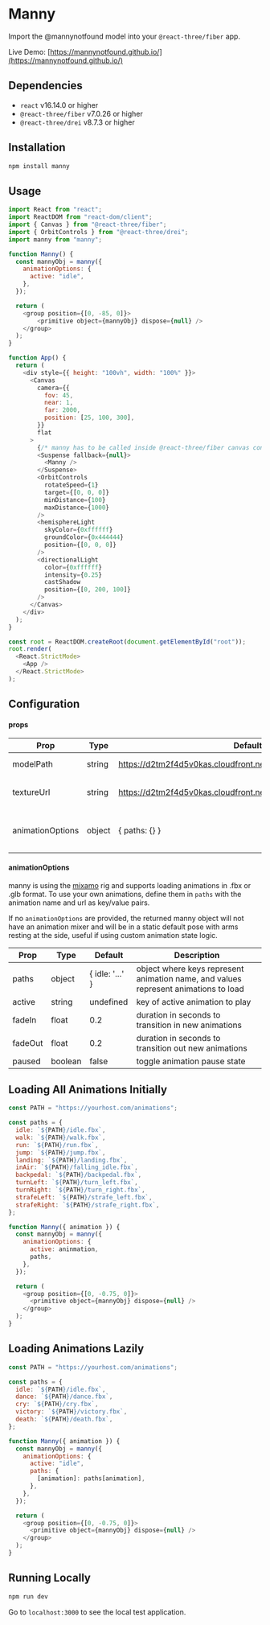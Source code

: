# Manny

Import the @mannynotfound model into your `@react-three/fiber` app.

Live Demo: [https://mannynotfound.github.io/](https://mannynotfound.github.io/)

## Dependencies

- `react` v16.14.0 or higher
- `@react-three/fiber` v7.0.26 or higher
- `@react-three/drei` v8.7.3 or higher

## Installation

```bash
npm install manny
```

## Usage

```js
import React from "react";
import ReactDOM from "react-dom/client";
import { Canvas } from "@react-three/fiber";
import { OrbitControls } from "@react-three/drei";
import manny from "manny";

function Manny() {
  const mannyObj = manny({
    animationOptions: {
      active: "idle",
    },
  });

  return (
    <group position={[0, -85, 0]}>
        <primitive object={mannyObj} dispose={null} />
    </group>
  );
}

function App() {
  return (
    <div style={{ height: "100vh", width: "100%" }}>
      <Canvas
        camera={{
          fov: 45,
          near: 1,
          far: 2000,
          position: [25, 100, 300],
        }}
        flat
      >
        {/* manny has to be called inside @react-three/fiber canvas context */}
        <Suspense fallback={null}>
          <Manny />
        </Suspense>
        <OrbitControls
          rotateSpeed={1}
          target={[0, 0, 0]}
          minDistance={100}
          maxDistance={1000}
        />
        <hemisphereLight
          skyColor={0xffffff}
          groundColor={0x444444}
          position={[0, 0, 0]}
        />
        <directionalLight
          color={0xffffff}
          intensity={0.25}
          castShadow
          position={[0, 200, 100]}
        />
      </Canvas>
    </div>
  );
}

const root = ReactDOM.createRoot(document.getElementById("root"));
root.render(
  <React.StrictMode>
    <App />
  </React.StrictMode>
);
```

## Configuration

#### props

| Prop             | Type   | Default                                                          | Description                                         |
| ---------------- | ------ | ---------------------------------------------------------------- | --------------------------------------------------- |
| modelPath        | string | https://d2tm2f4d5v0kas.cloudfront.net/3.0/manny.fbx              | url for loading manny model                         |
| textureUrl       | string | https://d2tm2f4d5v0kas.cloudfront.net/3.0/manny_body_texture.jpg | url for loading manny skin texture                  |
| animationOptions | object | { paths: {} }                                                    | configuration object for loading/playing animations |

#### animationOptions

manny is using the [mixamo](https://www.mixamo.com) rig and supports loading animations in .fbx or .glb format. To use your own animations, define them in `paths` with the animation name and url as key/value pairs.

If no `animationOptions` are provided, the returned manny object will not have an animation mixer and will be in a static default pose with arms resting at the side, useful if using custom animation state logic.

| Prop    | Type   | Default         | Description                                                                         |
| ------- | ------ | --------------- | ----------------------------------------------------------------------------------- |
| paths   | object | { idle: '...' } | object where keys represent animation name, and values represent animations to load |
| active  | string | undefined       | key of active animation to play                                                     |
| fadeIn  | float  | 0.2             | duration in seconds to transition in new animations                                 |
| fadeOut | float  | 0.2             | duration in seconds to transition out new animations                                |
| paused | boolean  | false             | toggle animation pause state                                |


## Loading All Animations Initially

```js
const PATH = "https://yourhost.com/animations";

const paths = {
  idle: `${PATH}/idle.fbx`,
  walk: `${PATH}/walk.fbx`,
  run: `${PATH}/run.fbx`,
  jump: `${PATH}/jump.fbx`,
  landing: `${PATH}/landing.fbx`,
  inAir: `${PATH}/falling_idle.fbx`,
  backpedal: `${PATH}/backpedal.fbx`,
  turnLeft: `${PATH}/turn_left.fbx`,
  turnRight: `${PATH}/turn_right.fbx`,
  strafeLeft: `${PATH}/strafe_left.fbx`,
  strafeRight: `${PATH}/strafe_right.fbx`,
};

function Manny({ animation }) {
  const mannyObj = manny({
    animationOptions: {
      active: aninmation,
      paths,
    },
  });

  return (
    <group position={[0, -0.75, 0]}>
      <primitive object={mannyObj} dispose={null} />
    </group>
  );
}
```

## Loading Animations Lazily

```js
const PATH = "https://yourhost.com/animations";

const paths = {
  idle: `${PATH}/idle.fbx`,
  dance: `${PATH}/dance.fbx`,
  cry: `${PATH}/cry.fbx`,
  victory: `${PATH}/victory.fbx`,
  death: `${PATH}/death.fbx`,
};

function Manny({ animation }) {
  const mannyObj = manny({
    animationOptions: {
      active: "idle",
      paths: {
        [animation]: paths[animation],
      },
    },
  });

  return (
    <group position={[0, -0.75, 0]}>
      <primitive object={mannyObj} dispose={null} />
    </group>
  );
}
```

## Running Locally

```bash
npm run dev
```

Go to `localhost:3000` to see the local test application.
